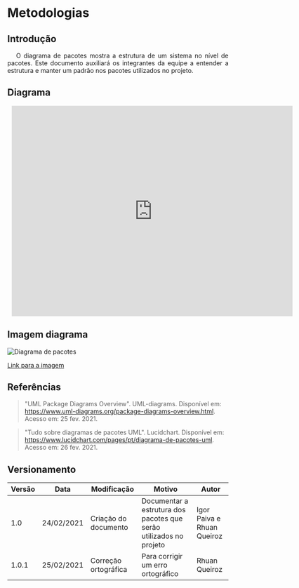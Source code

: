 # Metodologias

## Introdução

<p style="text-indent: 20px; text-align: justify">
O diagrama de pacotes mostra a estrutura de um sistema no nível de pacotes. Este documento auxiliará os integrantes da equipe a entender a estrutura e manter um padrão nos pacotes utilizados no projeto.
</p>

## Diagrama

<div style="width: 640px; height: 480px; margin: 10px; position: relative;"><iframe allowfullscreen frameborder="0" style="width:640px; height:480px" src="https://lucid.app/documents/embeddedchart/9dac0fbf-313f-4174-981d-cc73833ac190" id="_WafnIRwPDC~"></iframe></div>

## Imagem diagrama

![Diagrama de pacotes](/../../assets/diagrama_pacotes.png)

<a href="https://drive.google.com/file/d/1nWQfHkQFVMbse3rAtp8eLebTYxH26HsH/view?usp=sharing" target="_blank" rel="noopener">Link para a imagem</a>

## Referências

>"UML Package Diagrams Overview". UML-diagrams. Disponível em: https://www.uml-diagrams.org/package-diagrams-overview.html. Acesso em: 25 fev. 2021.

>"Tudo sobre diagramas de pacotes UML". Lucidchart. Disponível em: https://www.lucidchart.com/pages/pt/diagrama-de-pacotes-uml. Acesso em: 26 fev. 2021.

## Versionamento
 Versão | Data       | Modificação                    | Motivo | Autor         |
| ------ | ---------- | -------------------------------| ------ | ------------- |
| 1.0 | 24/02/2021 | Criação do documento | Documentar a estrutura dos pacotes que serão utilizados no projeto | Igor Paiva e Rhuan Queiroz |
| 1.0.1 | 25/02/2021 | Correção ortográfica | Para corrigir um erro ortográfico | Rhuan Queiroz |
